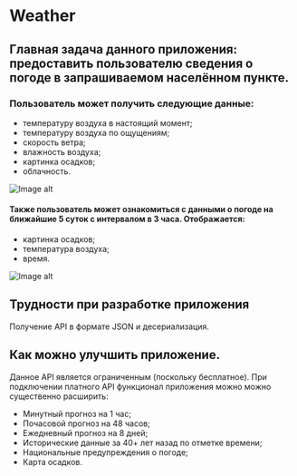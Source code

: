 # Weather
## Главная задача данного приложения: предоставить пользователю сведения о погоде в запрашиваемом населённом пункте.
### Пользователь может получить следующие данные:
- температуру воздуха в настоящий момент;
- температуру воздуха по ощущениям;
- скорость ветра;
- влажность воздуха;
- картинка осадков;
- облачность.


![Image alt](https://github.com/YSeN1997/Diplom_Weather/blob/master/Images/CurrentWeather.png)
#### Также пользователь может ознакомиться с данными о погоде на ближайшие 5 суток с интервалом в 3 часа. Отображается:
- картинка осадков;
- температура воздуха;
- время. 


![Image alt](https://github.com/YSeN1997/Diplom_Weather/blob/master/Images/DailyForecast.png)
## Трудности при разработке приложения 
Получение API в формате JSON и десериализация.

## Как можно улучшить приложение.
Данное API является ограниченным (поскольку бесплатное). При подключении платного API функционал приложения можно можно существенно расширить:
- Минутный прогноз на 1 час;
- Почасовой прогноз на 48 часов;
- Ежедневный прогноз на 8 дней;
- Исторические данные за 40+ лет назад по отметке времени;
- Национальные предупреждения о погоде;
- Карта осадков.





